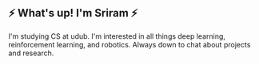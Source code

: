 ## ⚡ What's up! I'm Sriram ⚡

I'm studying CS at udub. I'm interested in all things deep learning, reinforcement learning, and robotics.
Always down to chat about projects and research.
<!--
**sriramk117/sriramk117** is a ✨ _special_ ✨ repository because its `README.md` (this file) appears on your GitHub profile.

Here are some ideas to get you started:

- 🔭 I’m currently working on ...
- 🌱 I’m currently learning ...
- 👯 I’m looking to collaborate on ...
- 🤔 I’m looking for help with ...
- 💬 Ask me about ...
- 📫 How to reach me: ...
- 😄 Pronouns: ...
- ⚡ Fun fact: ...
-->

